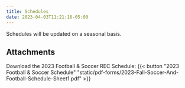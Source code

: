 ```yaml
---
title: Schedules
date: 2023-04-03T11:21:16-05:00
---
```


Schedules will be updated on a seasonal basis.

## Attachments



  <!-- Download the 2023 June Summer REC Schedule:  {{< button "2023 Summer REC Schedule" "/pdf-forms/2023-SummerRECSchedule.pdf" >}}

  Download the 2023 June T-Ball REC Schedule:  {{< button "2023 T-Ball Schedule" "/pdf-forms/2023-TBallRECSchedule.pdf" >}}

  Download the May 2022 Softball REC Schedule:  {{< button "May 2022 Softball Schedule" "/pdf-forms/2022-MaySoftballRECSchedule.pdf" >}}

  Download the June 2022 Softball REC Schedule:  {{< button "June 2022 Softball Schedule" "/pdf-forms/2022JuneSoftballRECSchedule.pdf" >}}

  Download the May 2022 3rd/4th Grade Baseball REC Schedule:  {{< button "May 2022 3rd/4th Grade Baseball Schedule" "/pdf-forms/2022-MayBaseball-3rd_4thGradeRECSchedule.pdf" >}}

  Download the June 2022 3rd/4th Grade Baseball REC Schedule:  {{< button "June 2022 3rd/4th Grade Baseball Schedule" "/pdf-forms/2022-JuneBaseball-3rd_4thGradeRECSchedule.pdf" >}}

  Download the May 2022 5th/6th Grade Baseball REC Schedule:  {{< button "May 2022 5th/6th Grade Baseball Schedule" "/pdf-forms/2022-MayBaseball-5th_6thGradeRECSchedule.pdf" >}}

  Download the June 2022 5th/6th Grade Baseball REC Schedule:  {{< button "June 2022 5th/6th Grade Baseball Schedule" "/pdf-forms/2022-JuneBaseball-5th_6thGradeRECSchedule.pdf" >}} -->

  Download the 2023 Football & Soccer REC Schedule:  {{< button "2023 Football & Soccer Schedule" "static/pdf-forms/2023-Fall-Soccer-And-Football-Schedule-Sheet1.pdf" >}}

  <!-- Download the 2022-23 Basketball REC Schedule:  {{< button "2022-23 Basketball Schedule" "2022-23-Basketball-Registration-Info-Sheet.pdf" >}} -->
